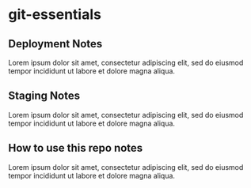 # git-essentials

## Deployment Notes
Lorem ipsum dolor sit amet, consectetur adipiscing elit, sed do eiusmod tempor incididunt ut labore et dolore magna aliqua.

## Staging Notes
Lorem ipsum dolor sit amet, consectetur adipiscing elit, sed do eiusmod tempor incididunt ut labore et dolore magna aliqua.

## How to use this repo notes
Lorem ipsum dolor sit amet, consectetur adipiscing elit, sed do eiusmod tempor incididunt ut labore et dolore magna aliqua.

